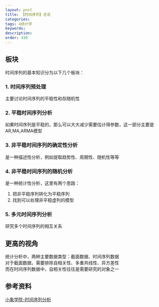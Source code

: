 ```yaml
---
layout: post
title: 【时间序列】总览
categories:
tags: 4统计学
keywords:
description:
order: 430
---
```

## 板块
时间序列的基本知识分为以下几个板块：
### 1. 时间序列预处理
主要讨论时间序列的平稳性和存随机性
### 2. 平稳时间序列分析
如果时间序列是平稳的，那么可以大大减少需要估计得参数，这一部分主要是AR,MA,ARMA模型
### 3. 非平稳时间序列的确定性分析
是一种描述性分析，例如提取趋势性、周期性、随机性等等
### 4. 非平稳时间序列的随机分析
是一种统计性分析，这里有两个思路：
1. 把非平稳序列转化为平稳序列
2. 找到可以处理非平稳虚列的模型


### 5. 多元时间序列分析
研究多个时间序列的相互关系

## 更高的视角
统计分析中，两种主要数据类型：截面数据、时间序列数据  
对于截面数据，需要排除自相关性、多重共线性、异方差性  
而在时间序列数据中，自相关性往往是需要研究的对象之一  

## 参考资料
[小象学院-时间序列分析](http://www.chinahadoop.cn/course/953)
